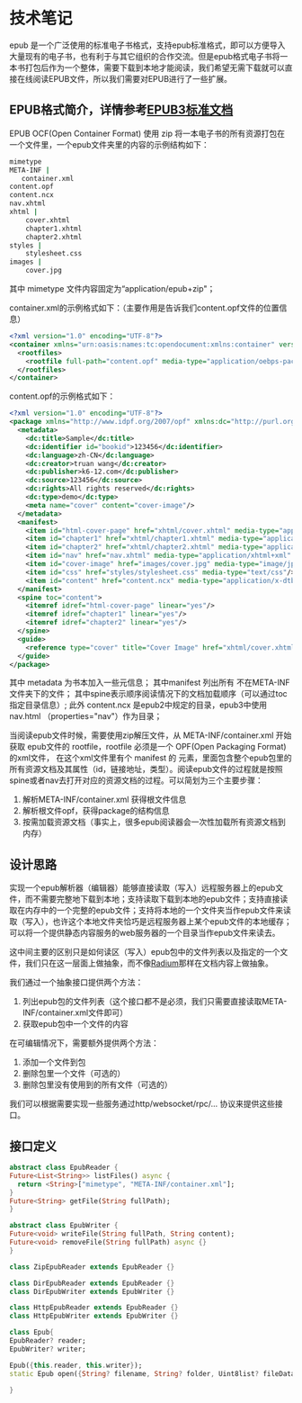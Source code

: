 # 技术笔记

epub 是一个广泛使用的标准电子书格式，支持epub标准格式，即可以方便导入大量现有的电子书，也有利于与其它组织的合作交流。但是epub格式电子书将一本书打包后作为一个整体，需要下载到本地才能阅读，我们希望无需下载就可以直接在线阅读EPUB文件，所以我们需要对EPUB进行了一些扩展。

## EPUB格式简介，详情参考[EPUB3标准文档](https://www.w3.org/publishing/epub3/epub-spec.html)

EPUB OCF(Open Container Format) 使用 zip 将一本电子书的所有资源打包在一个文件里，一个epub文件夹里的内容的示例结构如下：

```bash
mimetype
META-INF |
   container.xml
content.opf
content.ncx
nav.xhtml
xhtml |
    cover.xhtml
    chapter1.xhtml
    chapter2.xhtml
styles |
    stylesheet.css
images |
    cover.jpg
```

其中 mimetype 文件内容固定为“application/epub+zip"；

container.xml的示例格式如下：（主要作用是告诉我们content.opf文件的位置信息）

```xml
<?xml version="1.0" encoding="UTF-8"?>
<container xmlns="urn:oasis:names:tc:opendocument:xmlns:container" version="1.0">
  <rootfiles>
    <rootfile full-path="content.opf" media-type="application/oebps-package+xml"/>
  </rootfiles>
</container>
```

content.opf的示例格式如下：

```xml
<?xml version="1.0" encoding="UTF-8"?>
<package xmlns="http://www.idpf.org/2007/opf" xmlns:dc="http://purl.org/dc/elements/1.1/" version="2.0" unique-identifier="bookid">
  <metadata>
    <dc:title>Sample</dc:title>
    <dc:identifier id="bookid">123456</dc:identifier>
    <dc:language>zh-CN</dc:language>
    <dc:creator>truan wang</dc:creator>
    <dc:publisher>k6-12.com</dc:publisher>
    <dc:source>123456</dc:source>
    <dc:rights>All rights reserved</dc:rights>
    <dc:type>demo</dc:type>
    <meta name="cover" content="cover-image"/>
  </metadata>
  <manifest>
    <item id="html-cover-page" href="xhtml/cover.xhtml" media-type="application/xhtml+xml"/>
    <item id="chapter1" href="xhtml/chapter1.xhtml" media-type="application/xhtml+xml"/>
    <item id="chapter2" href="xhtml/chapter2.xhtml" media-type="application/xhtml+xml"/>
    <item id="nav" href="nav.xhtml" media-type="application/xhtml+xml" properties="nav"/>
    <item id="cover-image" href="images/cover.jpg" media-type="image/jpeg"/>
    <item id="css" href="styles/stylesheet.css" media-type="text/css"/>
    <item id="content" href="content.ncx" media-type="application/x-dtbncx+xml"/>
  </manifest>
  <spine toc="content">
    <itemref idref="html-cover-page" linear="yes"/>
    <itemref idref="chapter1" linear="yes"/>
    <itemref idref="chapter2" linear="yes"/>
  </spine>
  <guide>
    <reference type="cover" title="Cover Image" href="xhtml/cover.xhtml"/>
  </guide>
</package>

```
其中 metadata 为书本加入一些元信息；
其中manifest 列出所有 不在META-INF文件夹下的文件；
其中spine表示顺序阅读情况下的文档加载顺序（可以通过toc指定目录信息）;
此外 content.ncx 是epub2中规定的目录，epub3中使用 nav.html （properties="nav"）作为目录；

当阅读epub文件时候，需要使用zip解压文件，从 META-INF/container.xml 开始 获取 epub文件的 rootfile，rootfile 必须是一个 OPF(Open Packaging Format)的xml文件， 在这个xml文件里有个 manifest 的 元素，里面包含整个epub包里的所有资源文档及其属性（id，链接地址，类型）。阅读epub文件的过程就是按照spine或者nav去打开对应的资源文档的过程。可以简划为三个主要步骤：
1. 解析META-INF/container.xml 获得根文件信息
2. 解析根文件opf，获得package的结构信息
3. 按需加载资源文档（事实上，很多epub阅读器会一次性加载所有资源文档到内存）

## 设计思路

实现一个epub解析器（编辑器）能够直接读取（写入）远程服务器上的epub文件，而不需要完整地下载到本地；支持读取下载到本地的epub文件；支持直接读取在内存中的一个完整的epub文件；支持将本地的一个文件夹当作epub文件来读取（写入），也许这个本地文件夹恰巧是远程服务器上某个epub文件的本地缓存；可以将一个提供静态内容服务的web服务器的一个目录当作epub文件来读去。

这中间主要的区别只是如何读区（写入）epub包中的文件列表以及指定的一个文件，我们只在这一层面上做抽象，而不像[Radium](https://readium.org/architecture/)那样在文档内容上做抽象。

我们通过一个抽象接口提供两个方法：

1. 列出epub包的文件列表（这个接口都不是必须，我们只需要直接读取META-INF/container.xml文件即可）
2. 获取epub包中一个文件的内容

在可编辑情况下，需要额外提供两个方法：

1. 添加一个文件到包
2. 删除包里一个文件（可选的）
3. 删除包里没有使用到的所有文件（可选的）

我们可以根据需要实现一些服务通过http/websocket/rpc/... 协议来提供这些接口。

## 接口定义

```dart
abstract class EpubReader {
Future<List<String>> listFiles() async {
  return <String>["mimetype", "META-INF/container.xml"];
}
Future<String> getFile(String fullPath);
}

abstract class EpubWriter {
Future<void> writeFile(String fullPath, String content);
Future<void> removeFile(String fullPath) async {}
}

class ZipEpubReader extends EpubReader {}

class DirEpubReader extends EpubReader {}
class DirEpubWriter extends EpubWriter {}

class HttpEpubReader extends EpubReader {}
class HttpEpubWriter extends EpubWriter {}

class Epub{
EpubReader? reader;
EpubWriter? writer;

Epub({this.reader, this.writer});
static Epub open({String? filename, String? folder, Uint8list? fileData, String? url, bool readonly=true});

}
```
